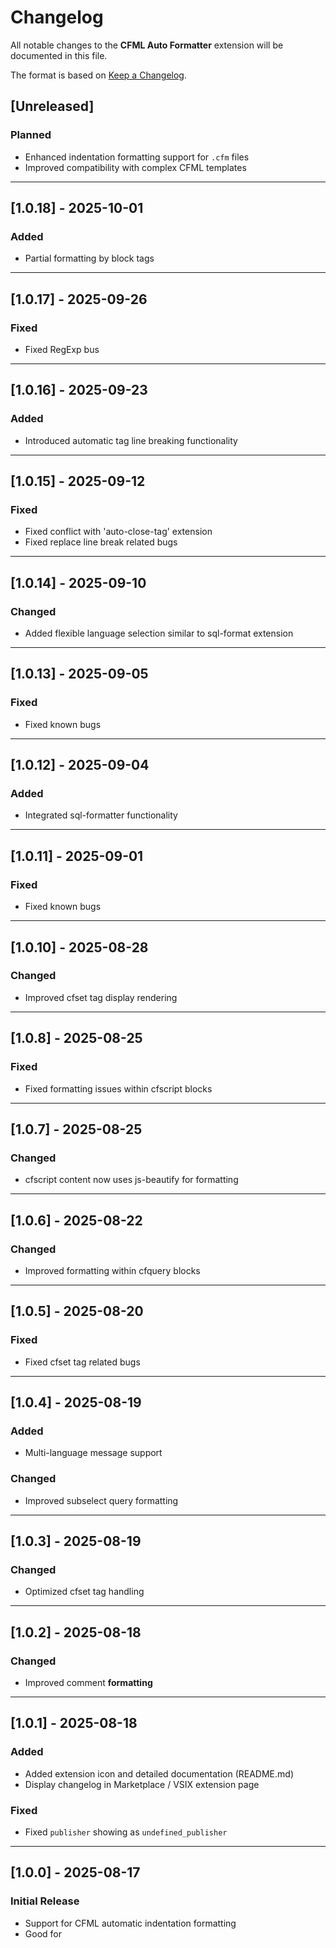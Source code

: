 # Changelog

All notable changes to the **CFML Auto Formatter** extension will be documented in this file.

The format is based on [Keep a Changelog](http://keepachangelog.com/).

## [Unreleased]

### Planned
- Enhanced indentation formatting support for `.cfm` files
- Improved compatibility with complex CFML templates

---

## [1.0.18] - 2025-10-01

### Added
-  Partial formatting by block tags

---

## [1.0.17] - 2025-09-26

### Fixed
- Fixed RegExp bus

---

## [1.0.16] - 2025-09-23

### Added
- Introduced automatic tag line breaking functionality

---

## [1.0.15] - 2025-09-12

### Fixed
- Fixed conflict with 'auto-close-tag' extension
- Fixed replace line break related bugs

---

## [1.0.14] - 2025-09-10

### Changed
- Added flexible language selection similar to sql-format extension

---

## [1.0.13] - 2025-09-05

### Fixed
- Fixed known bugs

---

## [1.0.12] - 2025-09-04

### Added
- Integrated sql-formatter functionality

---

## [1.0.11] - 2025-09-01

### Fixed
- Fixed known bugs

---

## [1.0.10] - 2025-08-28

### Changed
- Improved cfset tag display rendering

---

## [1.0.8] - 2025-08-25

### Fixed
- Fixed formatting issues within cfscript blocks

---

## [1.0.7] - 2025-08-25

### Changed
- cfscript content now uses js-beautify for formatting

---

## [1.0.6] - 2025-08-22

### Changed
- Improved formatting within cfquery blocks

---

## [1.0.5] - 2025-08-20

### Fixed
- Fixed cfset tag related bugs

---

## [1.0.4] - 2025-08-19

### Added
- Multi-language message support

### Changed
- Improved subselect query formatting

---

## [1.0.3] - 2025-08-19

### Changed
- Optimized cfset tag handling

---

## [1.0.2] - 2025-08-18

### Changed
- Improved comment **formatting**

---

## [1.0.1] - 2025-08-18

### Added
- Added extension icon and detailed documentation (README.md)
- Display changelog in Marketplace / VSIX extension page

### Fixed
- Fixed `publisher` showing as `undefined_publisher`

---

## [1.0.0] - 2025-08-17

### Initial Release
- Support for CFML automatic indentation formatting
- Good for